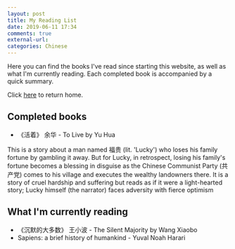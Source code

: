 ```yaml
---
layout: post
title: My Reading List
date: 2019-06-11 17:34
comments: true
external-url:
categories: Chinese
---
```

Here you can find the books I've read since starting this website, as well as what I'm currently reading. Each completed book is accompanied by a quick summary.

Click [here](https://wigdo.github.io/papyrus/) to return home.

## Completed books ##
*  《活着》 余华 - To Live by Yu Hua

  This is a story about a man named 福贵 (lit. 'Lucky') who loses his family fortune by gambling it away. But for Lucky, in retrospect, losing his family's fortune becomes a blessing in disguise as the Chinese Communist Party (共产党) comes to his village and executes the wealthy landowners there. It is a story of cruel hardship and suffering but reads as if it were a light-hearted story; Lucky himself (the narrator) faces adversity with fierce optimism



## What I'm currently reading ##
* 《沉默的大多数》 王小波 - The Silent Majority by Wang Xiaobo
* Sapiens: a brief history of humankind - Yuval Noah Harari
